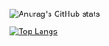 ![Anurag's GitHub stats](https://github-readme-stats.vercel.app/api?username=sushantbro11&show_icons=true&theme=radical)


[![Top Langs](https://github-readme-stats.vercel.app/api/top-langs/?username=sushantbro11)](https://github.com/anuraghazra/github-readme-stats)
